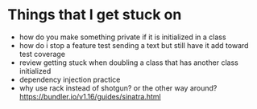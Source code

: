 # Things that I get stuck on 

- how do you make something private if it is initialized in a class
- how do i stop a feature test sending a text but still have it add toward test coverage
- review getting stuck when doubling a class that has another class initialized
- dependency injection practice
- why use rack instead of shotgun? or the other way around? 
https://bundler.io/v1.16/guides/sinatra.html